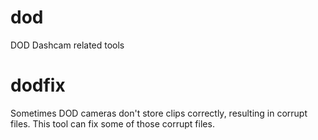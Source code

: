 # dod
DOD Dashcam related tools

# dodfix
Sometimes DOD cameras don't store clips correctly, resulting in corrupt files. This tool can fix some of those corrupt files. 
